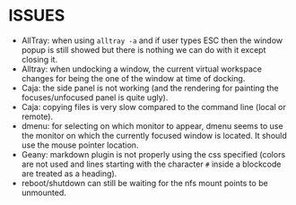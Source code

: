 # ISSUES
- AllTray: when using `alltray -a` and if user types ESC then the window popup is still showed but there is nothing we can do with it except closing it.
- Alltray: when undocking a window, the current virtual workspace changes for being the one of the window at time of docking.
- Caja: the side panel is not working (and the rendering for painting the focuses/unfocused panel is quite ugly).
- Caja: copying files is very slow compared to the command line (local or remote).
- dmenu: for selecting on which monitor to appear, dmenu seems to use the monitor on which the currently focused window is located. It should use the mouse pointer location.
- Geany: markdown plugin is not properly using the css specified (colors are not used and lines starting with the character `#` inside a blockcode are treated as a heading).
- reboot/shutdown can still be waiting for the nfs mount points to be unmounted.
